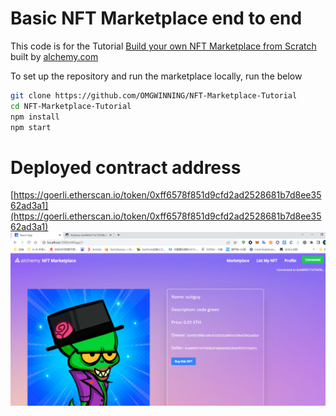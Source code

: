 # Basic NFT Marketplace end to end

This code is for the Tutorial [Build your own NFT Marketplace from Scratch](https://docs.alchemy.com/alchemy/) built by [alchemy.com](https://alchemy.com)

To set up the repository and run the marketplace locally, run the below
```bash
git clone https://github.com/OMGWINNING/NFT-Marketplace-Tutorial
cd NFT-Marketplace-Tutorial
npm install
npm start
```

# Deployed contract address
[https://goerli.etherscan.io/token/0xff6578f851d9cfd2ad2528681b7d8ee3562ad3a1](https://goerli.etherscan.io/token/0xff6578f851d9cfd2ad2528681b7d8ee3562ad3a1)
![alt text](https://github.com/njbhstone/NFT-Marketplace-Tutorial/blob/master/123.png?raw=true)
